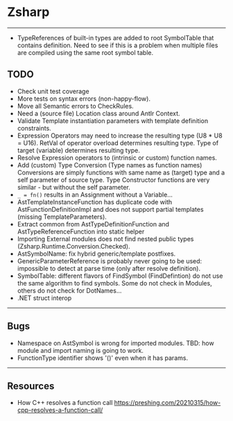 ﻿# Zsharp

---

- TypeReferences of built-in types are added to root SymbolTable that contains definition.
    Need to see if this is a problem when multiple files are compiled using the same root symbol table.

## TODO

- Check unit test coverage
- More tests on syntax errors (non-happy-flow).
- Move all Semantic errors to CheckRules.
- Need a (source file) Location class around Antlr Context.
- Validate Template instantiation parameters with template definition constraints.
- Expression Operators may need to increase the resulting type (U8 * U8 = U16).
    RetVal of operator overload determines resulting type.
    Type of target (variable) determines resulting type.
- Resolve Expression operators to (intrinsic or custom) function names.
- Add (custom) Type Conversion (Type names as function names)
    Conversions are simply functions with same name as (target) type and a self parameter of source type.
    Type Constructor functions are very similar - but without the self parameter.
- `_ = fn()` results in an Assignment without a Variable...
- AstTemplateInstanceFunction has duplicate code with AstFunctionDefinitionImpl 
    and does not support partial templates (missing TemplateParameters).
- Extract common from AstTypeDefinitionFunction and AstTypeReferenceFunction into static helper
- Importing External modules does not find nested public types (Zsharp.Runtime.Conversion.Checked).
- AstSymbolName: fix hybrid generic/template postfixes.
- GenericParameterReference is probably never going to be used: impossible to detect at parse time (only after resolve definition).
- SymbolTable: different flavors of FindSymbol (FindDefintion) do not use the same algorithm to find symbols.
    Some do not check in Modules, others do not check for DotNames...
- .NET struct interop

---

## Bugs

- Namespace on AstSymbol is wrong for imported modules. 
    TBD: how module and import naming is going to work.
- FunctionType identifier shows '()' even when it has params.

---

## Resources

- How C++ resolves a function call https://preshing.com/20210315/how-cpp-resolves-a-function-call/
